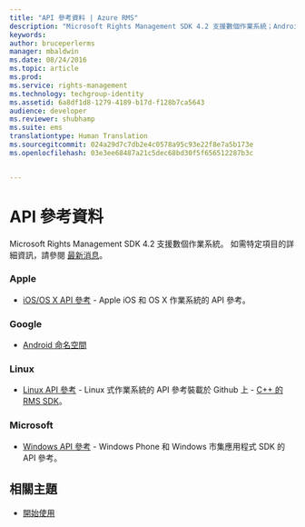 ```yaml
---
title: "API 參考資料 | Azure RMS"
description: "Microsoft Rights Management SDK 4.2 支援數個作業系統；Android、iOS、OS X、Linux、Windows Phone 和 Windows 市集。"
keywords: 
author: bruceperlerms
manager: mbaldwin
ms.date: 08/24/2016
ms.topic: article
ms.prod: 
ms.service: rights-management
ms.technology: techgroup-identity
ms.assetid: 6a8df1d8-1279-4189-b17d-f128b7ca5643
audience: developer
ms.reviewer: shubhamp
ms.suite: ems
translationtype: Human Translation
ms.sourcegitcommit: 024a29d7c7db2e4c0578a95c93e22f8e7a5b173e
ms.openlocfilehash: 03e3ee68487a21c5dec68bd30f5f656512287b3c


---
```


# API 參考資料

Microsoft Rights Management SDK 4.2 支援數個作業系統。 如需特定項目的詳細資訊，請參閱 [最新消息](release-notes.md)。

### Apple
- [iOS/OS X API 參考](/rights-management/sdk/4.2/api/iOS/iOS) - Apple iOS 和 OS X 作業系統的 API 參考。

### Google
- [Android 命名空間](android-namespaces.md)

### Linux
- [Linux API 參考](linux-c-api-reference.md) - Linux 式作業系統的 API 參考裝載於 Github 上 - [C++ 的 RMS SDK](http://azuread.github.io/rms-sdk-for-cpp/annotated.html)。

### Microsoft
- [Windows API 參考](/rights-management/sdk/4.2/api/winrt/Microsoft.RightsManagement) - Windows Phone 和 Windows 市集應用程式 SDK 的 API 參考。

## 相關主題

* [開始使用](get-started.md)
 

 



<!--HONumber=Aug16_HO4-->


